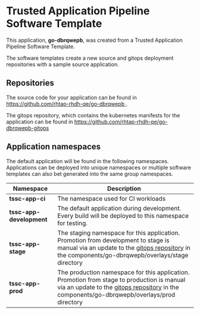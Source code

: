 # Trusted Application Pipeline Software Template

This application, **go-dbrqwepb**, was created from a Trusted Application Pipeline Software Template.

The software templates create a new source and gitops deployment repositories with a sample source application. 

## Repositories

The source code for your application can be found in [https://github.com/rhtap-rhdh-qe/go-dbrqwepb ](https://github.com/rhtap-rhdh-qe/go-dbrqwepb ).
 
The gitops repository, which contains the kubernetes manifests for the application can be found in 
[https://github.com/rhtap-rhdh-qe/go-dbrqwepb-gitops ](https://github.com/rhtap-rhdh-qe/go-dbrqwepb-gitops ) 

## Application namespaces 

The default application will be found in the following namespaces. Applications can be deployed into unique namespaces or multiple software templates can also bet generated into the same group namespaces.  

|  Namespace   |  Description   |  
| -------- | -------- |
| **tssc-app-ci** | The namespace used for CI workloads |
| **tssc-app-development** | The default application during development. Every build will be deployed to this namespace for testing. |
| **tssc-app-stage** | The staging namespace for this application. Promotion from development to stage is manual via an update to the [gitops repository](https://github.com/rhtap-rhdh-qe/go-dbrqwepb-gitops ) in the components/go-dbrqwepb/overlays/stage directory |
| **tssc-app-prod** | The production namespace for this application. Promotion from stage to production is manual via an update to the [gitops repository](https://github.com/rhtap-rhdh-qe/go-dbrqwepb-gitops ) in the components/go-dbrqwepb/overlays/prod directory |
